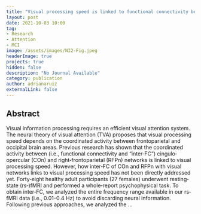 ```yaml
---
title: "Visual processing speed is linked to functional connectivity between right frontoparietal and visual networks"
layout: post
date: 2021-10-03 10:00
tag: 
- Research
- Attention
- MCI
image: /assets/images/NI2-Fig.jpeg
headerImage: true
projects: true
hidden: false
description: "No Journal Available"
category: publication
author: adrianaruiz
externalLink: false
---
```


## Abstract
Visual information processing requires an efficient visual attention system. The neural theory of visual attention (TVA) proposes that visual processing speed depends on the coordinated activity between frontoparietal and occipital brain areas. Previous research has shown that the coordinated activity between (i.e., functional connectivity and “inter‐FC”) cingulo‐opercular (COn) and right‐frontoparietal (RFPn) networks is linked to visual processing speed. However, how inter‐FC of COn and RFPn with visual networks links to visual processing speed has not been directly addressed yet. Forty‐eight healthy adult participants (27 females) underwent resting‐state (rs‐)fMRI and performed a whole‐report psychophysical task. To obtain inter‐FC, we analyzed the entire frequency range available in our rs‐fMRI data (i.e., 0.01–0.4 Hz) to avoid discarding neural information. Following previous approaches, we analyzed the …

